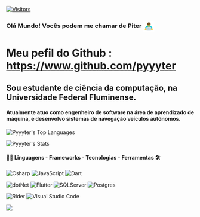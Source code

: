 
  
[![Visitors](https://api.visitorbadge.io/api/combined?path=https%3A%2F%2Fgithub.com%2FPyyyter&label=Visitantes%20Hoje%2FTOTAL&countColor=%23263759)](https://visitorbadge.io/status?path=https%3A%2F%2Fgithub.com%2FPyyyter)
### Olá Mundo! Vocês podem me chamar de Piter <img src="https://raw.githubusercontent.com/arthurgalanti/arthurgalanti/main/assets/man-technologist.gif" width="30"  style="vertical-align: middle;">
# Meu pefil do Github : https://www.github.com/pyyyter
## Sou estudante de ciência da computação, na Universidade Federal Fluminense. 
#### Atualmente atuo como engenheiro de software na área de aprendizado de máquina, e desenvolvo sistemas de navegação veículos autônomos.

   
![Pyyyter's Top Languages](https://github-readme-stats.vercel.app/api/top-langs/?username=Pyyyter&theme=vue-dark&show_icons=true&hide_border=true&layout=compact)

![Pyyyter's Stats](https://github-readme-stats.vercel.app/api?username=Pyyyter&theme=vue-dark&show_icons=true&hide_border=true&count_private=true)

<div style="width: max-content;">

#### 👨‍💻 Linguagens - Frameworks - Tecnologias - Ferramentas  🛠


![Csharp](https://img.shields.io/badge/CSharp-%23934B8E?style=flat-square&labelColor=%23414141&logo=csharp&logoColor=white)
![JavaScript](https://img.shields.io/badge/JavaScript-%23EFD81D?style=flat-square&labelColor=%23414141&logo=javascript&logoColor=white)
![Dart](https://img.shields.io/badge/Dart-%232AAEE9?style=flat-square&labelColor=%23414141&logo=dart&logoColor=white)

![dotNet](https://img.shields.io/badge/.NET-%23631F74?style=flat-square&labelColor=%23414141&logo=dotnet&logoColor=white)
![Flutter](https://img.shields.io/badge/Flutter-%23055595?style=flat-square&labelColor=%23414141&logo=flutter&logoColor=white)
![SQLServer](https://img.shields.io/badge/SQLServer-%23DB2A20.svg?style=flat-square&labelColor=%23414141&logo=microsoftsqlserver&logoColor=white)
![Postgres](https://img.shields.io/badge/PostgreSQL-%23316192.svg?style=flat-square&labelColor=%23414141&logo=postgresql&logoColor=white)

![Rider](https://img.shields.io/badge/Rider-%23000?style=flat-square&labelColor=%23414141&logo=rider&logoColor=white)
![Visual Studio Code](https://img.shields.io/badge/Visual%20Studio%20Code-%232D9EEA?style=flat-square&labelColor=%23414141&logo=visual-studio-code&logoColor=white)
<div><img src="https://img.shields.io/badge/Inglês/Avançado-%2300A86B?style=flat-square&labelColor=%23414141logoColor=white" /></div>
